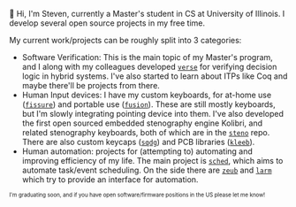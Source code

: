 👋 Hi, I'm Steven, currently a Master's student in CS at University of Illinois. I develop several open source projects in my free time.

My current work/projects can be roughly split into 3 categories:
- Software Verification: This is the main topic of my Master's program, and I along with my colleagues developed [`verse`](https://github.com/crides/verse) for verifying decision logic in hybrid systems. I've also started to learn about ITPs like Coq and maybe there'll be projects from there.
- Human Input devices: I have my custom keyboards, for at-home use ([`fissure`](https://github.com/crides/fissure)) and portable use ([`fusion`](https://github.com/crides/fusion)). These are still mostly keyboards, but I'm slowly integrating pointing device into them. I've also developed the first open sourced embedded stenography engine Kolibri, and related stenography keyboards, both of which are in the [`steno`](https://github.com/crides/steno) repo. There are also custom keycaps ([`sqdg`](https://github.com/crides/sqdg)) and PCB libraries ([`kleeb`](https://github.com/crides/kleeb)). 
- Human automation: projects for (attempting to) automating and improving efficiency of my life. The main project is [`sched`](https://github.com/crides/sched), which aims to automate task/event scheduling. On the side there are [`zeub`](https://github.com/crides/zeub) and [`larm`](https://github.com/crides/larm) which try to provide an interface for automation.

<sub><sup>I'm graduating soon, and if you have open software/firmware positions in the US please let me know!</sup></sub>

<!--
**crides/crides** is a ✨ _special_ ✨ repository because its `README.md` (this file) appears on your GitHub profile.

Here are some ideas to get you started:

- 🔭 I’m currently working on ...
- 🌱 I’m currently learning ...
- 👯 I’m looking to collaborate on ...
- 🤔 I’m looking for help with ...
- 💬 Ask me about ...
- 📫 How to reach me: ...
- 😄 Pronouns: ...
- ⚡ Fun fact: ...
-->
